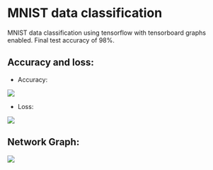 # MNIST data classification

MNIST data classification using tensorflow with tensorboard graphs enabled. Final test accuracy of 98%.

Accuracy and loss:
---
+ Accuracy:

![](https://github.com/Karim-92/tensorflow-playground/blob/master/MNIST%20Classification/accuracy.JPG)

+ Loss: 

![](https://github.com/Karim-92/tensorflow-playground/blob/master/MNIST%20Classification/cost.JPG)

Network Graph:
---

![](https://github.com/Karim-92/tensorflow-playground/blob/master/MNIST%20Classification/graph.png)
